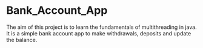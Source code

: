 # Bank_Account_App
The aim of this project is to learn the fundamentals of multithreading in java. It is a simple bank account app to make withdrawals, deposits  and update the balance.
